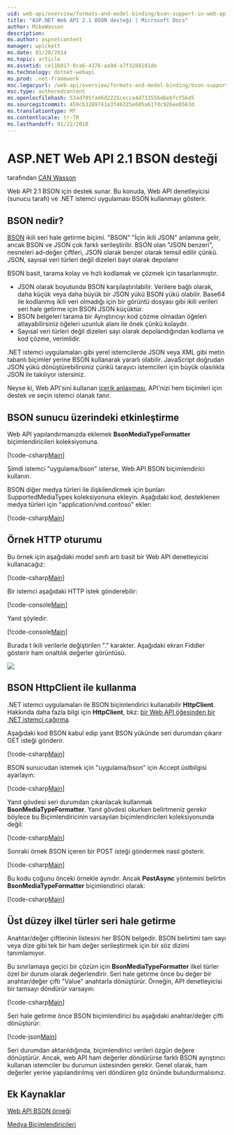 ```yaml
---
uid: web-api/overview/formats-and-model-binding/bson-support-in-web-api-21
title: "ASP.NET Web API 2.1 BSON desteği | Microsoft Docs"
author: MikeWasson
description: 
ms.author: aspnetcontent
manager: wpickett
ms.date: 01/20/2014
ms.topic: article
ms.assetid: ce11b017-0ca6-4376-aa9d-a7f3288101de
ms.technology: dotnet-webapi
ms.prod: .net-framework
msc.legacyurl: /web-api/overview/formats-and-model-binding/bson-support-in-web-api-21
msc.type: authoredcontent
ms.openlocfilehash: 53ad705fad6d2225cecca4d73355bd6ebfcf56d5
ms.sourcegitcommit: 459cb3289741a3f46325e605a617dc926ee0563d
ms.translationtype: MT
ms.contentlocale: tr-TR
ms.lasthandoff: 01/22/2018
---
```

<a name="bson-support-in-aspnet-web-api-21"></a>ASP.NET Web API 2.1 BSON desteği
====================
tarafından [CAN Wasson](https://github.com/MikeWasson)

Web API 2.1 BSON için destek sunar. Bu konuda, Web API denetleyicisi (sunucu tarafı) ve .NET istemci uygulaması BSON kullanmayı gösterir.

## <a name="what-is-bson"></a>BSON nedir?

[BSON](http://bsonspec.org/) ikili seri hale getirme biçimi. "BSON" "İçin ikili JSON" anlamına gelir, ancak BSON ve JSON çok farklı serileştirilir. BSON olan "JSON benzeri", nesneleri ad-değer çiftleri, JSON olarak benzer olarak temsil edilir çünkü. JSON, sayısal veri türleri değil dizeleri bayt olarak depolanır

BSON basit, tarama kolay ve hızlı kodlamak ve çözmek için tasarlanmıştır.

- JSON olarak boyutunda BSON karşılaştırılabilir. Verilere bağlı olarak, daha küçük veya daha büyük bir JSON yükü BSON yükü olabilir. Base64 ile kodlanmış ikili veri olmadığı için bir görüntü dosyası gibi ikili verileri seri hale getirme için BSON JSON küçüktür.
- BSON belgeleri tarama bir Ayrıştırıcıyı kod çözme olmadan öğeleri atlayabilirsiniz öğeleri uzunluk alanı ile önek çünkü kolaydır.
- Sayısal veri türleri değil dizeleri sayı olarak depolandığından kodlama ve kod çözme, verimlidir.

.NET istemci uygulamaları gibi yerel istemcilerde JSON veya XML gibi metin tabanlı biçimler yerine BSON kullanarak yararlı olabilir. JavaScript doğrudan JSON yükü dönüştürebilirsiniz çünkü tarayıcı istemcileri için büyük olasılıkla JSON ile takılıyor istersiniz.

Neyse ki, Web API'sini kullanan [içerik anlaşması](content-negotiation.md), API'nizi hem biçimleri için destek ve seçin istemci olanak tanır.

## <a name="enabling-bson-on-the-server"></a>BSON sunucu üzerindeki etkinleştirme

Web API yapılandırmanızda eklemek **BsonMediaTypeFormatter** biçimlendiricileri koleksiyonuna.

[!code-csharp[Main](bson-support-in-web-api-21/samples/sample1.cs)]

Şimdi istemci "uygulama/bson" isterse, Web API BSON biçimlendirici kullanın.

BSON diğer medya türleri ile ilişkilendirmek için bunları SupportedMediaTypes koleksiyonuna ekleyin. Aşağıdaki kod, desteklenen medya türleri için "application/vnd.contoso" ekler:

[!code-csharp[Main](bson-support-in-web-api-21/samples/sample2.cs)]

## <a name="example-http-session"></a>Örnek HTTP oturumu

Bu örnek için aşağıdaki model sınıfı artı basit bir Web API denetleyicisi kullanacağız:

[!code-csharp[Main](bson-support-in-web-api-21/samples/sample3.cs)]

Bir istemci aşağıdaki HTTP istek gönderebilir:

[!code-console[Main](bson-support-in-web-api-21/samples/sample4.cmd)]

Yanıt şöyledir:

[!code-console[Main](bson-support-in-web-api-21/samples/sample5.cmd)]

Burada t ikili verilerle değiştirilen &quot;.&quot; karakter. Aşağıdaki ekran Fiddler gösterir ham onaltılık değerler görüntüsü.

[![](bson-support-in-web-api-21/_static/image2.png)](bson-support-in-web-api-21/_static/image1.png)

## <a name="using-bson-with-httpclient"></a>BSON HttpClient ile kullanma

.NET istemci uygulamaları ile BSON biçimlendirici kullanabilir **HttpClient**. Hakkında daha fazla bilgi için **HttpClient**, bkz: [bir Web API öğesinden bir .NET istemci çağırma](../advanced/calling-a-web-api-from-a-net-client.md).

Aşağıdaki kod BSON kabul edip yanıt BSON yükünde seri durumdan çıkarır GET isteği gönderir.

[!code-csharp[Main](bson-support-in-web-api-21/samples/sample6.cs)]

BSON sunucudan istemek için "uygulama/bson" için Accept üstbilgisi ayarlayın:

[!code-csharp[Main](bson-support-in-web-api-21/samples/sample7.cs)]

Yanıt gövdesi seri durumdan çıkarılacak kullanmak **BsonMediaTypeFormatter**. Yanıt gövdesi okurken belirtmeniz gerekir böylece bu Biçimlendiricinin varsayılan biçimlendiricileri koleksiyonunda değil:

[!code-csharp[Main](bson-support-in-web-api-21/samples/sample8.cs)]

Sonraki örnek BSON içeren bir POST isteği göndermek nasıl gösterir.

[!code-csharp[Main](bson-support-in-web-api-21/samples/sample9.cs)]

Bu kodu çoğunu önceki örnekle aynıdır. Ancak **PostAsync** yöntemini belirtin **BsonMediaTypeFormatter** biçimlendirici olarak:

[!code-csharp[Main](bson-support-in-web-api-21/samples/sample10.cs)]

## <a name="serializing-top-level-primitive-types"></a>Üst düzey ilkel türler seri hale getirme

Anahtar/değer çiftlerinin listesini her BSON belgedir. BSON belirtimi tam sayı veya dize gibi tek bir ham değer serileştirmek için bir söz dizimi tanımlamıyor.

Bu sınırlamaya geçici bir çözüm için **BsonMediaTypeFormatter** ilkel türler özel bir durum olarak değerlendirir. Seri hale getirme önce bu değer bir anahtar/değer çifti "Value" anahtarla dönüştürür. Örneğin, API denetleyicisi bir tamsayı döndürür varsayın:

[!code-csharp[Main](bson-support-in-web-api-21/samples/sample11.cs)]

Seri hale getirme önce BSON biçimlendirici bu aşağıdaki anahtar/değer çifti dönüştürür:

[!code-json[Main](bson-support-in-web-api-21/samples/sample12.json)]

Seri durumdan aktarıldığında, biçimlendirici verileri özgün değere dönüştürür. Ancak, web API ham değerler döndürürse farklı BSON ayrıştırıcı kullanan istemciler bu durumun üstesinden gerekir. Genel olarak, ham değerler yerine yapılandırılmış veri döndüren göz önünde bulundurmalısınız.

## <a name="additional-resources"></a>Ek Kaynaklar

[Web API BSON örneği](https://aspnet.codeplex.com/SourceControl/latest#Samples/WebApi/BSONSample/)

[Medya Biçimlendiricileri](media-formatters.md)
